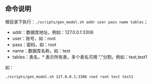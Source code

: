 ## 命令说明
根目录下执行：`./scripts/gen_model.sh addr user pass name tables`；
- addr：数据库地址，例如：127.0.0.1:3306
- user：账号，如：root
- pass：密码，如：root
- name：数据库名称，如：test
- tables：表名，* 表示所有表，多个表名可用 “,”分割，例如：test,test1

如：
```
./scripts/gen_model.sh 127.0.0.1:3306 root root test test1
```